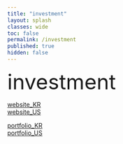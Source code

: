```yaml
---
title: "investment"
layout: splash
classes: wide
toc: false
permalink: /investment
published: true
hidden: false
---
```


<font size="7"> investment </font><br>

[website_KR](/investment/website_KR)<br>
[website_US](/investment/website_US)<br>

[portfolio_KR](/investment/portfolio_KR)<br>
[portfolio_US](/investment/portfolio_US)<br>
